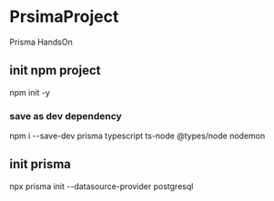 # PrsimaProject
Prisma HandsOn

## init npm project
npm init -y

### save as dev dependency
npm i --save-dev prisma typescript ts-node @types/node nodemon

## init prisma
npx prisma init --datasource-provider postgresql